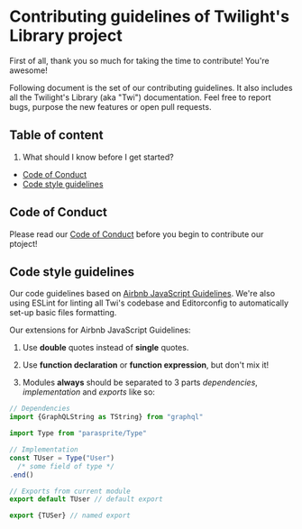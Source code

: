 # Contributing guidelines of Twilight's Library project

First of all, thank you so much for taking the time to contribute! You're awesome!

Following document is the set of our contributing guidelines.
It also includes all the Twilight's Library (aka "Twi") documentation.
Feel free to report bugs, purpose the new features or open pull requests.

## Table of content

1. What should I know before I get started?

  * [Code of Conduct](#code-of-conduct)
  * [Code style guidelines](#code-style-guidelines)

## Code of Conduct

Please read our [Code of Conduct](code-of-conduct.md) before you begin to contribute our ptoject!

## Code style guidelines

Our code guidelines based on [Airbnb JavaScript Guidelines](https://github.com/airbnb/javascript).
We're also using ESLint for linting all Twi's codebase and
Editorconfig to automatically set-up basic files formatting.

Our extensions for Airbnb JavaScript Guidelines:

1. Use **double** quotes instead of **single** quotes.

2. Use **function declaration** or **function expression**, but don't mix it!

3. Modules **always** should be separated to 3 parts _dependencies_, _implementation_ and _exports_ like so:

```js
// Dependencies
import {GraphQLString as TString} from "graphql"

import Type from "parasprite/Type"

// Implementation
const TUser = Type("User")
  /* some field of type */
.end()

// Exports from current module
export default TUser // default export

export {TUSer} // named export
```
